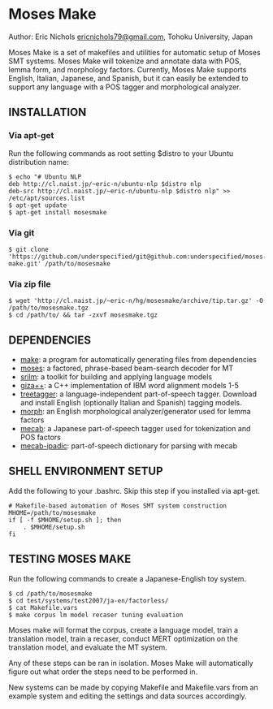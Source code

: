 # Moses Make

Author: Eric Nichols <ericnichols79@gmail.com>, Tohoku University, Japan

Moses Make is a set of makefiles and utilities for automatic setup of Moses SMT systems. Moses Make will tokenize and annotate data with POS, lemma form, and morphology factors. Currently, Moses Make supports English, Italian, Japanese, and Spanish, but it can easily be extended to support any language with a POS tagger and morphological analyzer.

## INSTALLATION

### Via apt-get

Run the following commands as root setting $distro to your Ubuntu distribution name:

	$ echo "# Ubuntu NLP
	deb http://cl.naist.jp/~eric-n/ubuntu-nlp $distro nlp
	deb-src http://cl.naist.jp/~eric-n/ubuntu-nlp $distro nlp" >> /etc/apt/sources.list
	$ apt-get update
	$ apt-get install mosesmake

### Via git

	$ git clone 'https://github.com/underspecified/git@github.com:underspecified/moses-make.git' /path/to/mosesmake

### Via zip file

	$ wget 'http://cl.naist.jp/~eric-n/hg/mosesmake/archive/tip.tar.gz' -O /path/to/mosesmake.tgz
	$ cd /path/to/ && tar -zxvf mosesmake.tgz

## DEPENDENCIES

* [make](http://www.gnu.org/software/make/): a program for automatically generating files from dependencies
* [moses](http://www.statmt.org/): a factored, phrase-based beam-search decoder for MT
* [srilm](http://www.speech.sri.com/projects/srilm/): a toolkit for building and applying language models
* [giza++](http://code.google.com/p/giza-pp/): a C++ implementation of IBM word alignment models 1-5
* [treetagger](http://www.ims.uni-stuttgart.de/projekte/corplex/TreeTagger/): a language-independent part-of-speech tagger. Download and install English
(optionally Italian and Spanish) tagging models.
* [morph](http://www.informatics.susx.ac.uk/research/groups/nlp/carroll/morph.html): an English morphological analyzer/generator used for lemma factors
* [mecab](http://mecab.sourceforge.net/): a Japanese part-of-speech tagger used for tokenization and POS factors
* [mecab-ipadic](http://mecab.sourceforge.net/): part-of-speech dictionary for parsing with mecab

## SHELL ENVIRONMENT SETUP

Add the following to your .bashrc. Skip this step if you installed via apt-get.

	# Makefile-based automation of Moses SMT system construction
	MHOME=/path/to/mosesmake
	if [ -f $MHOME/setup.sh ]; then
		. $MHOME/setup.sh
	fi

## TESTING MOSES MAKE

Run the following commands to create a Japanese-English toy system.

	$ cd /path/to/mosesmake
	$ cd test/systems/test2007/ja-en/factorless/
	$ cat Makefile.vars	
	$ make corpus lm model recaser tuning evaluation

Moses make will format the corpus, create a language model, train a translation model, train a recaser, conduct MERT optimization on the translation model, and evaluate the MT system.

Any of these steps can be ran in isolation. Moses Make will automatically figure out what order the steps need to be performed in.

New systems can be made by copying Makefile and Makefile.vars from an example system and editing the settings and data sources accordingly.
